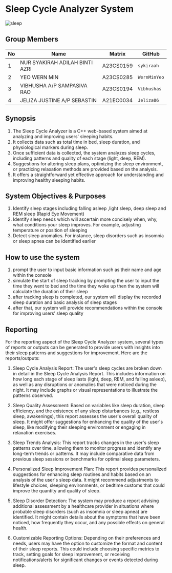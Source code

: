# Sleep Cycle Analyzer System
![sleep](https://github.com/jjn7702/SECJ1023-PT2/assets/147988542/cd094349-78c5-44d1-8cb2-f05f532d8ff8)


## Group Members

| No | Name                               | Matrix    | GitHub       |
|----|------------------------------------|-----------|--------------|
| 1  | NUR SYAKIRAH ADILAH BINTI AZRI     | A23CS0159 | `sykiraah`   |
| 2  | YEO WERN MIN                       | A23CS0285 | `WernMinYeo` |
| 3  | VIBHUSHA A/P SAMPASIVA RAO         | A23CS0194 | `Vibhushas`  |
| 4  | JELIZA JUSTINE A/P SEBASTIN        | A21EC0034 | `Jeliza06`   |


## Synopsis
1. The Sleep Cycle Analyzer is a C++ web-based system aimed at analyzing and improving users' sleeping habits.
2. It collects data such as total time in bed, sleep duration, and physiological markers during sleep.
3. Once sufficient data is collected, the system analyzes sleep cycles, including patterns and quality of each stage (light, deep, REM).
4. Suggestions for altering sleep plans, optimizing the sleep environment, or practicing relaxation methods are provided based on the analysis.
5. It offers a straightforward yet effective approach for understanding and improving healthy sleeping habits.

## System Objectives & Purposes
1. Identify sleep stages including falling asleep ,light sleep, deep sleep and REM sleep (Rapid Eye Movement)
2. Identify sleep needs which will ascertain more concisely when, why, what conditions your sleep improves. For example, adjusting temperature or position of sleeping
3. Detect sleep anomalies. For instance, sleep disorders such as insomnia or sleep apnea can be identified earlier

## How to use the system
1. prompt the user to input basic information such as their name and age within the console
2. simulate the start of sleep tracking by prompting the user to input the time they went to bed and the time they woke up then the system will calculate the 
   duration of their sleep
3. after tracking sleep is completed,  our system will display the recorded sleep duration and basic analysis of sleep stages
4. after that, our system will provide recommendations within the console for improving users’ sleep quality

## Reporting
For the reporting aspect of the Sleep Cycle Analyzer system, several types of reports or outputs can be generated to provide users with insights into their sleep patterns and suggestions for improvement. Here are the reports/outputs: 

1. Sleep Cycle Analysis Report: The user's sleep cycles are broken down in detail in the Sleep Cycle Analysis Report. This includes information on how long each stage of sleep lasts (light, deep, REM, and falling asleep), as well as any disruptions or anomalies that were noticed during the night. It may include graphs or visual representations to illustrate the patterns observed. 

2. Sleep Quality Assessment: Based on variables like sleep duration, sleep efficiency, and the existence of any sleep disturbances (e.g., restless sleep, awakenings), this report assesses the user's overall quality of sleep. It might offer suggestions for enhancing the quality of the user's sleep, like modifying their sleeping environment or engaging in relaxation exercises. 

3. Sleep Trends Analysis: This report tracks changes in the user's sleep patterns over time, allowing them to monitor progress and identify any long-term trends or patterns. It may include comparative data from previous sleep sessions or benchmarks for optimal sleep parameters. 

4. Personalized Sleep Improvement Plan: This report provides personalized suggestions for enhancing sleep routines and habits based on an analysis of the user's sleep data. It might recommend adjustments to lifestyle choices, sleeping environments, or bedtime customs that could improve the quantity and quality of sleep. 

5. Sleep Disorder Detection: The system may produce a report advising additional assessment by a healthcare provider in situations where probable sleep disorders (such as insomnia or sleep apnea) are identified. It might contain details about the symptoms that have been noticed, how frequently they occur, and any possible effects on general health. 

6. Customizable Reporting Options: Depending on their preferences and needs, users may have the option to customize the format and content of their sleep reports. This could include choosing specific metrics to track, setting goals for sleep improvement, or receiving notifications/alerts for significant changes or events detected during sleep. 
